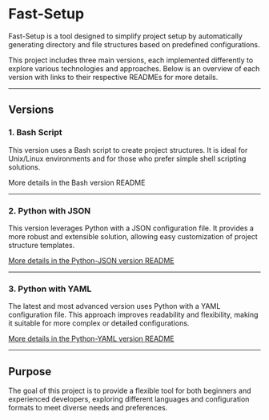 # Fast-Setup

Fast-Setup is a tool designed to simplify project setup by automatically generating directory and file structures based on predefined configurations.

This project includes three main versions, each implemented differently to explore various technologies and approaches. Below is an overview of each version with links to their respective READMEs for more details.

---

## Versions

### 1. Bash Script

This version uses a Bash script to create project structures. It is ideal for Unix/Linux environments and for those who prefer simple shell scripting solutions.

More details in the Bash version README

---

### 2. Python with JSON

This version leverages Python with a JSON configuration file. It provides a more robust and extensible solution, allowing easy customization of project structure templates.

[More details in the Python-JSON version README](v2-python-json/README.md)

---

### 3. Python with YAML

The latest and most advanced version uses Python with a YAML configuration file. This approach improves readability and flexibility, making it suitable for more complex or detailed configurations.

[More details in the Python-YAML version README](v3-python-yaml/README.md)

---

## Purpose

The goal of this project is to provide a flexible tool for both beginners and experienced developers, exploring different languages and configuration formats to meet diverse needs and preferences.